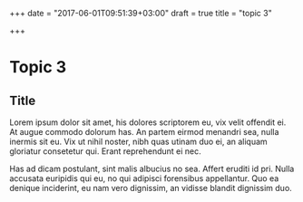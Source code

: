 +++
date = "2017-06-01T09:51:39+03:00"
draft = true
title = "topic 3"

+++
# Topic 3 #
## Title ##

Lorem ipsum dolor sit amet, his dolores scriptorem eu, vix velit offendit ei. 
At augue commodo dolorum has. 
An partem eirmod menandri sea, nulla inermis sit eu. 
Vix ut nihil noster, nibh quas utinam duo ei, an aliquam gloriatur consetetur qui. Erant reprehendunt ei nec.

Has ad dicam postulant, sint malis albucius no sea. Affert eruditi id pri. 
Nulla accusata euripidis qui eu, no qui adipisci forensibus appellantur. 
Quo ea denique inciderint, eu nam vero dignissim, an vidisse blandit dignissim duo.
